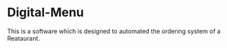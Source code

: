 # Digital-Menu
This is a software which is designed to automated the ordering system of a Reataurant.
